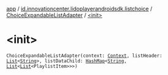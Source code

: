 [app](../../index.md) / [id.innovationcenter.lidoplayerandroidsdk.listchoice](../index.md) / [ChoiceExpandableListAdapter](index.md) / [&lt;init&gt;](./-init-.md)

# &lt;init&gt;

`ChoiceExpandableListAdapter(context: `[`Context`](https://developer.android.com/reference/android/content/Context.html)`, listHeader: `[`List`](https://kotlinlang.org/api/latest/jvm/stdlib/kotlin.collections/-list/index.html)`<`[`String`](https://kotlinlang.org/api/latest/jvm/stdlib/kotlin/-string/index.html)`>, listDataChild: `[`HashMap`](https://kotlinlang.org/api/latest/jvm/stdlib/kotlin.collections/-hash-map/index.html)`<`[`String`](https://kotlinlang.org/api/latest/jvm/stdlib/kotlin/-string/index.html)`, `[`List`](https://kotlinlang.org/api/latest/jvm/stdlib/kotlin.collections/-list/index.html)`<`[`List`](https://kotlinlang.org/api/latest/jvm/stdlib/kotlin.collections/-list/index.html)`<PlaylistItem>>>)`